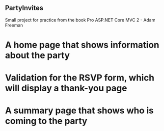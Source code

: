 ## PartyInvites
Small project for practice from the book Pro ASP.NET Core MVC 2 - Adam Freeman


# A home page that shows information about the party
# Validation for the RSVP form, which will display a thank-you page
# A summary page that shows who is coming to the party
